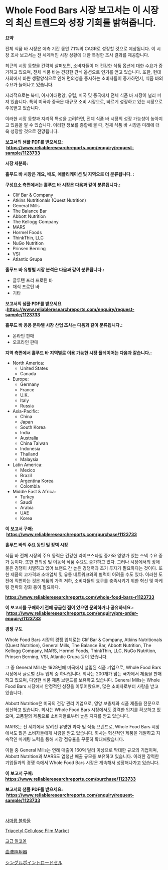 <p><h1>Whole Food Bars 시장 보고서는 이 시장의 최신 트렌드와 성장 기회를 밝혀줍니다.</h1></p><p><strong>요약</strong></p>
<p><p>전체 식품 바 시장은 예측 기간 동안 7.1%의 CAGR로 성장할 것으로 예상됩니다. 이 시장 조사 보고서는 전 세계적인 시장 상황에 대한 특정한 조사 결과를 제공합니다.</p><p>최근의 시장 동향을 간략히 살펴보면, 소비자들이 더 건강한 식품 옵션에 대한 수요가 증가하고 있으며, 전체 식품 바는 건강한 간식 옵션으로 인기를 얻고 있습니다. 또한, 현대 사회에서 바쁜 생활양식으로 인해 편의성을 중시하는 소비자들이 증가하면서, 식품 바의 수요가 늘어나고 있습니다.</p><p>지리적으로는 북미, 아시아태평양, 유럽, 미국 및 중국에서 전체 식품 바 시장이 널리 퍼져 있습니다. 특히 미국과 중국은 대규모 소비 시장으로, 빠르게 성장하고 있는 시장으로 주목받고 있습니다.</p><p>이러한 시장 동향과 지리적 특성을 고려하면, 전체 식품 바 시장의 성장 가능성이 높아지고 있음을 알 수 있습니다. 이러한 정보를 종합해 볼 때, 전체 식품 바 시장은 미래에 더욱 성장할 것으로 전망됩니다.</p></p>
<p><strong>보고서의 샘플 PDF를 받으세요: &nbsp;<a href="https://www.reliableresearchreports.com/enquiry/request-sample/1123733">https://www.reliableresearchreports.com/enquiry/request-sample/1123733</a></strong></p>
<p><strong>시장 세분화:</strong></p>
<p><strong> 홀푸드 바 시장은 개요, 배포, 애플리케이션 및 지역으로 더 분류됩니다. :</strong></p>
<p><strong>구성요소 측면에서는 홀푸드 바 시장은 다음과 같이 분류됩니다.:</strong></p>
<p><ul><li>Clif Bar & Company</li><li>Atkins Nutritionals (Quest Nutrition)</li><li>General Mills</li><li>The Balance Bar</li><li>Abbott Nutrition</li><li>The Kellogg Company</li><li>MARS</li><li>Hormel Foods</li><li>ThinkThin, LLC</li><li>NuGo Nutrition</li><li>Prinsen Berning</li><li>VSI</li><li>Atlantic Grupa</li></ul></p>
<p><strong> 홀푸드 바 유형별 시장 분석은 다음과 같이 분류됩니다.:</strong></p>
<p><ul><li>글루텐 프리 프로틴 바</li><li>채식 프로틴 바</li><li>기타</li></ul></p>
<p><strong>보고서의 샘플 PDF를 받으세요 :<a href="https://www.reliableresearchreports.com/enquiry/request-sample/1123733">https://www.reliableresearchreports.com/enquiry/request-sample/1123733</a></strong></p>
<p><strong> 홀푸드 바 응용 분야별 시장 산업 조사는 다음과 같이 분류됩니다.:</strong></p>
<p><ul><li>온라인 판매</li><li>오프라인 판매</li></ul></p>
<p><strong>지역 측면에서 홀푸드 바 지역별로 이용 가능한 시장 플레이어는 다음과 같습니다.:</strong></p>
<p><ul>
    <li>
        North America:
        <ul>
            <li>United States</li>
            <li>Canada</li>
        </ul>
    </li>
    <li>
        Europe:
        <ul>
            <li>Germany</li>
            <li>France</li>
            <li>U.K.</li>
            <li>Italy</li>
            <li>Russia</li>
        </ul>
    </li>
    <li>
        Asia-Pacific:
        <ul>
            <li>China</li>
            <li>Japan</li>
            <li>South Korea</li>
            <li>India</li>
            <li>Australia</li>
            <li>China Taiwan</li>
            <li>Indonesia</li>
            <li>Thailand</li>
            <li>Malaysia</li>
        </ul>
    </li>
    <li>
        Latin America:
        <ul>
            <li>Mexico</li>
            <li>Brazil</li>
            <li>Argentina Korea</li>
            <li>Colombia</li>
        </ul>
    </li>
    <li>
        Middle East & Africa:
        <ul>
            <li>Turkey</li>
            <li>Saudi</li>
            <li>Arabia</li>
            <li>UAE</li>
            <li>Korea</li>
        </ul>
    </li>
    </ul></p>
<p><strong>이 보고서 구매: &nbsp;<a href="https://www.reliableresearchreports.com/purchase/1123733">https://www.reliableresearchreports.com/purchase/1123733</a></strong></p>
<p><strong>홀푸드 바의 주요 동인 및 장벽 시장</strong></p>
<p><p>식품 바 전체 시장의 주요 동력은 건강한 라이프스타일 증가와 영양가 있는 스낵 수요 증가 등이다. 또한 편의성 및 이동식 식품 수요도 증가하고 있다. 그러나 시장에서의 장애물은 경쟁이 치열하고 있어 브랜드 간 높은 경쟁력과 초기 투자가 필요하다는 것이다. 또한 제품의 고가격과 소매업체 및 유통 네트워크와의 협력이 어려울 수도 있다. 이러한 도전에 직면하는 것은 제품의 가격 저하, 소비자들의 요구를 충족시키기 위한 혁신 및 마케팅 전략의 강화 등이 필요하다.</p></p>
<p><strong><a href="https://www.reliableresearchreports.com/whole-food-bars-r1123733">https://www.reliableresearchreports.com/whole-food-bars-r1123733</a></strong></p>
<p><strong>이 보고서를 구매하기 전에 궁금한 점이 있으면 문의하거나 공유하세요.: &nbsp;<a href="https://www.reliableresearchreports.com/enquiry/pre-order-enquiry/1123733">https://www.reliableresearchreports.com/enquiry/pre-order-enquiry/1123733</a></strong></p>
<p><strong>경쟁 구도</strong></p>
<p><p>Whole Food Bars 시장의 경쟁 업체로는 Clif Bar & Company, Atkins Nutritionals (Quest Nutrition), General Mills, The Balance Bar, Abbott Nutrition, The Kellogg Company, MARS, Hormel Foods, ThinkThin, LLC, NuGo Nutrition, Prinsen Berning, VSI, Atlantic Grupa 등이 있습니다. </p><p>그 중 General Mills는 1928년에 미국에서 설립된 식품 기업으로, Whole Food Bars 시장에서 글로벌 선두 업체 중 하나입니다. 회사는 200개가 넘는 국가에서 제품을 판매하고 있으며, 다양한 식품 제품 브랜드를 보유하고 있습니다. General Mills는 Whole Food Bars 시장에서 안정적인 성장을 이루어왔으며, 많은 소비자로부터 사랑을 받고 있습니다.</p><p>Abbott Nutrition은 미국의 건강 관리 기업으로, 영양 보충제와 식품 제품을 전문으로 생산하고 있습니다. 회사는 Whole Food Bars 시장에서도 강력한 입지를 확보하고 있으며, 고품질의 제품으로 소비자들로부터 높은 지지를 받고 있습니다. </p><p>MARS는 전 세계에서 알려진 유명한 과자 및 식품 브랜드로, Whole Food Bars 시장에서도 많은 소비자들에게 사랑을 받고 있습니다. 회사는 혁신적인 제품을 개발하고 지속적인 마케팅 노력을 통해 시장 점유율을 꾸준히 확대해왔습니다.</p><p>이들 중 General Mills는 연례 매출이 160억 달러 이상으로 막대한 규모의 기업이며, Abbott Nutrition과 MARS도 엄청난 매출 규모를 보유하고 있습니다. 이러한 강력한 기업들과의 경쟁 속에서 Whole Food Bars 시장은 계속해서 성장해나가고 있습니다.</p></p>
<p><strong>이 보고서 구매: &nbsp; <a href="https://www.reliableresearchreports.com/purchase/1123733">https://www.reliableresearchreports.com/purchase/1123733</a></strong></p>
<p><strong>보고서의 샘플 PDF를 받으세요: &nbsp;<a href="https://www.reliableresearchreports.com/enquiry/request-sample/1123733">https://www.reliableresearchreports.com/enquiry/request-sample/1123733</a></strong><strong></strong></p>
<p>&nbsp;</p>
<p><p><a href="https://medium.com/@earnesteidenreichja/%EC%82%AC%EB%A7%88%EB%A5%A8-%ED%94%8C%EB%A3%A8%EC%98%A4%EB%9D%BC%EC%9D%B4%EB%93%9C-%EC%8B%9C%EC%9E%A5-%EB%B3%B4%EA%B3%A0%EC%84%9C%EB%8A%94-%EC%9D%B4-%EC%8B%9C%EC%9E%A5%EC%9D%98-%EC%B5%9C%EC%8B%A0-%ED%8A%B8%EB%A0%8C%EB%93%9C%EC%99%80-%EC%84%B1%EC%9E%A5-%EA%B8%B0%ED%9A%8C%EB%A5%BC-%EB%B3%B4%EC%97%AC%EC%A4%8D%EB%8B%88%EB%8B%A4-8df6fc92e51d">사마륨 불화물</a></p><p><a href="https://www.linkedin.com/pulse/triacetyl-cellulose-film-market-size-focuses-dynamics-in-depth-r8sif?trackingId=%2FvOzcTKUOi%2Fl7dbjhf9xBA%3D%3D">Triacetyl Cellulose Film Market</a></p><p><a href="https://medium.com/@midge5687567/2024%EB%85%84%EB%B6%80%ED%84%B0-2031%EB%85%84%EA%B9%8C%EC%A7%80-%EC%98%88%EC%83%81%EB%90%98%EB%8A%94-%EA%B3%A0%EA%B8%89-%EC%A3%BC%EB%A5%98-%EC%8B%9C%EC%9E%A5-%EB%8F%99%ED%96%A5%EA%B3%BC-%EC%8B%9C%EC%9E%A5-%EB%B6%84%EC%84%9D-6794dae45e05">고급 알코올</a></p><p><a href="https://medium.com/@nayelibosco2023/%E8%A1%80%E6%B6%B2%E6%94%BE%E5%B0%84%E7%B7%9A%E7%85%A7%E5%B0%84%E5%99%A8%E5%B8%82%E5%A0%B4%E3%83%AC%E3%83%9D%E3%83%BC%E3%83%88%E3%81%AF-%E3%81%93%E3%81%AE%E5%B8%82%E5%A0%B4%E3%81%AE%E6%9C%80%E6%96%B0%E3%81%AE%E3%83%88%E3%83%AC%E3%83%B3%E3%83%89%E3%81%A8%E6%88%90%E9%95%B7%E6%A9%9F%E4%BC%9A%E3%82%92%E6%98%8E%E3%82%89%E3%81%8B%E3%81%AB%E3%81%97%E3%81%A6%E3%81%84%E3%81%BE%E3%81%99-1c0c362ce961">血液照射器</a></p><p><a href="https://medium.com/@jasoniller59/%E5%8D%98%E4%B8%80%E3%83%9D%E3%82%A4%E3%83%B3%E3%83%88%E3%83%AD%E3%83%BC%E3%83%89%E3%82%BB%E3%83%AB%E5%B8%82%E5%A0%B4%E8%A6%8F%E6%A8%A1-%E5%B8%82%E5%A0%B4%E3%81%AE%E5%B1%95%E6%9C%9B%E3%81%A8%E5%B8%82%E5%A0%B4%E4%BA%88%E6%B8%AC-2024%E5%B9%B4%E3%81%8B%E3%82%892031%E5%B9%B4-63754ec78e37">シングルポイントロードセル</a></p></p>